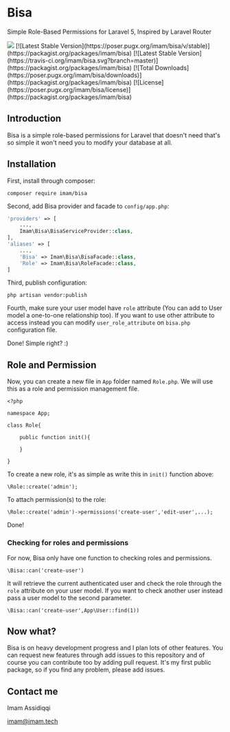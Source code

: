 # Bisa
Simple Role-Based Permissions for Laravel 5, Inspired by Laravel Router

<img src="https://travis-ci.org/imam/bisa.svg?branch=master">
[![Latest Stable Version](https://poser.pugx.org/imam/bisa/v/stable)](https://packagist.org/packages/imam/bisa)
[![Latest Stable Version](https://travis-ci.org/imam/bisa.svg?branch=master)](https://packagist.org/packages/imam/bisa)
[![Total Downloads](https://poser.pugx.org/imam/bisa/downloads)](https://packagist.org/packages/imam/bisa)
[![License](https://poser.pugx.org/imam/bisa/license)](https://packagist.org/packages/imam/bisa)

## Introduction
Bisa is a simple role-based permissions for Laravel that doesn't need 
that's so simple it won't need you to modify your database at all.

## Installation

First, install through composer:

```
composer require imam/bisa
```

Second, add Bisa provider and facade to `config/app.php`:
```php
'providers' => [
    ...,
    Imam\Bisa\BisaServiceProvider::class,
],
'aliases' => [
    ...,
    'Bisa' => Imam\Bisa\BisaFacade::class,
    'Role' => Imam\Bisa\RoleFacade::class,
]
```

Third, publish configuration:
```
php artisan vendor:publish
```

Fourth, make sure your user model have `role` attribute (You can add to User
model a one-to-one relationship too). If you want to use other attribute to
access instead you can modify `user_role_attribute` on `bisa.php` 
configuration file.

Done! Simple right? :)

## Role and Permission
Now, you can create a new file in `App` folder named `Role.php`. We will use
this as a role and permission management file.

```
<?php

namespace App;

class Role{

    public function init(){
        
    }
    
}
```

To create a new role, it's as simple as write this in `init()` function above:
```
\Role::create('admin');
```

To attach permission(s) to the role:
```
\Role::create('admin')->permissions('create-user','edit-user',...);
```

Done! 

### Checking for roles and permissions

For now, Bisa only have one function to checking roles and permissions.
```
\Bisa::can('create-user')
```
It will retrieve the current authenticated user and check the role through
the `role` attribute on your user model. If you want to check another user
instead pass a user model to the second parameter.
```
\Bisa::can('create-user',App\User::find(1))
```

## Now what?
Bisa is on heavy development progress and I plan lots of other features. 
You can request new features through add issues to this repository and
of course you can contribute too by adding pull request. It's my first public
package, so if you find any problem, please add issues.

## Contact me
Imam Assidiqqi

imam@imam.tech
